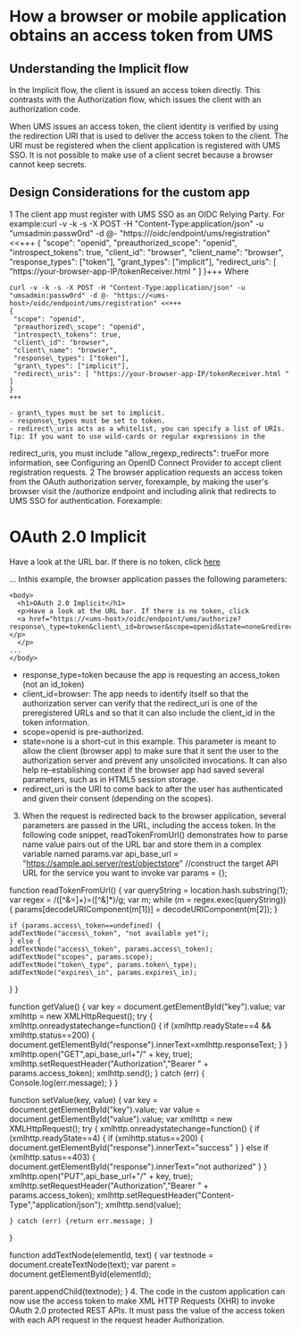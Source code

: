 # How a browser or mobile application obtains an access token from UMS

## Understanding the Implicit flow

In the Implicit flow, the client is issued an access token directly. This contrasts with the
Authorization flow, which issues the client with an authorization code.

When UMS issues an access token, the client identity is verified by using the redirection URI
that is used to deliver the access token to the client. The URI must be registered when the client
application is registered with UMS SSO. It is not possible to make use of a client secret because a
browser cannot keep secrets.

## Design Considerations for the custom app

1 The client app must register with UMS SSO as an OIDC Relying Party. For example:curl -v -k -s -X POST -H "Content-Type:application/json" -u "umsadmin:passw0rd" -d @- "https://<ums-host>/oidc/endpoint/ums/registration" <<+++ { "scope": "openid", "preauthorized\_scope": "openid", "introspect\_tokens": true, "client\_id": "browser", "client\_name": "browser", "response\_types": ["token"], "grant\_types": ["implicit"], "redirect\_uris": [ "https://your-browser-app-IP/tokenReceiver.html " ] }+++ Where

```
curl -v -k -s -X POST -H "Content-Type:application/json" -u "umsadmin:passw0rd" -d @- "https://<ums-host>/oidc/endpoint/ums/registration" <<+++ 
{
 "scope": "openid",
 "preauthorized\_scope": "openid",
 "introspect\_tokens": true,
 "client\_id": "browser",
 "client\_name": "browser",
 "response\_types": ["token"],
 "grant\_types": ["implicit"],
 "redirect\_uris": [ "https://your-browser-app-IP/tokenReceiver.html " ] 
}
+++
```

    - grant\_types must be set to implicit.
    - response\_types must be set to token.
    - redirect\_uris acts as a whitelist, you can specify a list of URIs. Tip: If you want to use wild-cards or regular expressions in the
redirect\_uris, you must include
"allow\_regexp\_redirects": trueFor more information, see Configuring an OpenID Connect Provider to accept client registration
requests.
2 The browser application requests an access token from the OAuth authorization server, forexample, by making the user's browser visit the /authorize endpoint and including alink that redirects to UMS SSO for authentication. Forexample:<body> <h1>OAuth 2.0 Implicit</h1> <p>Have a look at the URL bar. If there is no token, click <a href="https://<ums-host>/oidc/endpoint/ums/authorize?response\_type=token&client\_id=browser&scope=openid&state=none&redirect\_uri=http://192.168.99.100:8080">here</a></p> </p>...</body> Inthis example, the browser application passes the following parameters:

```
<body>
  <h1>OAuth 2.0 Implicit</h1>
  <p>Have a look at the URL bar. If there is no token, click
  <a href="https://<ums-host>/oidc/endpoint/ums/authorize?response\_type=token&client\_id=browser&scope=openid&state=none&redirect\_uri=http://192.168.99.100:8080">here</a></p>
  </p>
...
</body>
```

- response\_type=token because the app is requesting an
access\_token (not an id\_token)
- client\_id=browser: The app needs to identify itself so that the authorization
server can verify that the redirect\_uri is one of the preregistered URLs and so
that it can also include the client\_id in the token information.
- scope=openid is pre-authorized.
- state=none is a short-cut in this example. This parameter is meant to allow the
client (browser app) to make sure that it sent the user to the authorization server and prevent any
unsolicited invocations. It can also help re-establishing context if the browser app had saved
several parameters, such as in HTML5 session storage.
- redirect\_uri is the URI to come back to after the user has authenticated and
given their consent (depending on the scopes).
3. When the request is redirected back to the browser application, several parameters are passed in
the URL, including the access token. In the following code snippet,
readTokenFromUrl() demonstrates how to parse name value pairs out of the URL bar
and store them in a complex variable named
params.var api\_base\_url = "https://sample.api.server/rest/objectstore" //construct the target API URL for the service you want to invoke
var params = {};

function readTokenFromUrl() {
	var queryString = location.hash.substring(1);
	var regex = /([^&=]+)=([^&]*)/g;
	var m;
	while (m = regex.exec(queryString)) {
	  params[decodeURIComponent(m[1])] = decodeURIComponent(m[2]);
	}

	if (params.access\_token==undefined) {
    addTextNode("access\_token", "not available yet");
	} else {
    addTextNode("access\_token", params.access\_token);
    addTextNode("scopes", params.scope);
    addTextNode("token\_type", params.token\_type);
    addTextNode("expires\_in", params.expires\_in);
  }
}

function getValue() {
  var key = document.getElementById("key").value;
	var xmlhttp = new XMLHttpRequest();
	try {
		xmlhttp.onreadystatechange=function() {
			  	if (xmlhttp.readyState==4 && xmlhttp.status==200) {
			  		     document.getElementById("response").innerText=xmlhttp.responseText;
    			}
	  }
		xmlhttp.open("GET",api\_base\_url+"/" + key, true);
		xmlhttp.setRequestHeader("Authorization","Bearer " + params.access\_token);
		xmlhttp.send();
	} catch (err) { Console.log(err.message); }
}

function setValue(key, value) {
  var key = document.getElementById("key").value;
  var value = document.getElementById("value").value;
	var xmlhttp = new XMLHttpRequest();
	try {
		xmlhttp.onreadystatechange=function() {
			  	if (xmlhttp.readyState==4) {
            if (xmlhttp.status==200) { document.getElementById("response").innerText="success" }
          } else if (xmlhttp.satus==403) {  document.getElementById("response").innerText="not authorized" }
		}
		xmlhttp.open("PUT",api\_base\_url+"/" + key, true);
		xmlhttp.setRequestHeader("Authorization","Bearer " + params.access\_token);
		xmlhttp.setRequestHeader("Content-Type","application/json");
		xmlhttp.send(value);

	} catch (err) {return err.message; }
}

function addTextNode(elementId, text) {
  var textnode = document.createTextNode(text);
  var parent = document.getElementById(elementId);

  parent.appendChild(textnode);
}
4. The code in the custom application can now use the access token to make XML HTTP Requests (XHR)
to invoke OAuth 2.0 protected REST APIs. It must pass the value of the access token with each API
request in the request header Authorization.